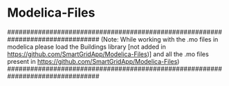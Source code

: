 # Modelica-Files
################################################################################
(Note: While working with the .mo files in modelica please load the
Buildings library [not added in https://github.com/SmartGridApp/Modelica-Files)]
and all the .mo files present in https://github.com/SmartGridApp/Modelica-Files)
################################################################################
